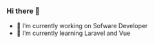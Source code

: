 ### Hi there 👋



- 🔭 I’m currently working on Sofware Developer
- 🌱 I’m currently learning Laravel and Vue


